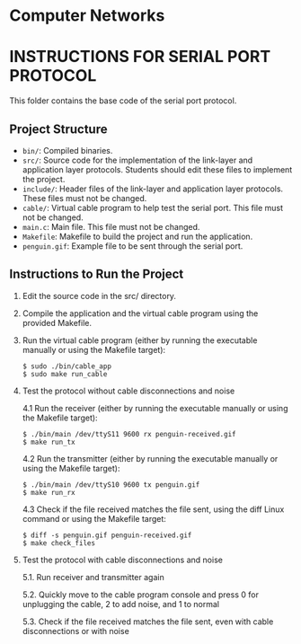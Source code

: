 # Computer Networks

INSTRUCTIONS FOR SERIAL PORT PROTOCOL
=====================================

This folder contains the base code of the serial port protocol.

Project Structure
-----------------

- `bin/`: Compiled binaries.
- `src/`: Source code for the implementation of the link-layer and application layer protocols. Students should edit these files to implement the project.
- `include/`: Header files of the link-layer and application layer protocols. These files must not be changed.
- `cable/`: Virtual cable program to help test the serial port. This file must not be changed.
- `main.c`: Main file. This file must not be changed.
- `Makefile`: Makefile to build the project and run the application.
- `penguin.gif`: Example file to be sent through the serial port.

Instructions to Run the Project
-------------------------------

1. Edit the source code in the src/ directory.
2. Compile the application and the virtual cable program using the provided Makefile.
3. Run the virtual cable program (either by running the executable manually or using the Makefile target):
	```
	$ sudo ./bin/cable_app
	$ sudo make run_cable
	```

5. Test the protocol without cable disconnections and noise
   
	4.1 Run the receiver (either by running the executable manually or using the Makefile target):
	```
	$ ./bin/main /dev/ttyS11 9600 rx penguin-received.gif
	$ make run_tx
	```

	4.2 Run the transmitter (either by running the executable manually or using the Makefile target):
	```
	$ ./bin/main /dev/ttyS10 9600 tx penguin.gif
	$ make run_rx
	```

	4.3 Check if the file received matches the file sent, using the diff Linux command or using the Makefile target:
   	```
	$ diff -s penguin.gif penguin-received.gif
	$ make check_files
   	```

6. Test the protocol with cable disconnections and noise
   
	5.1. Run receiver and transmitter again
   
	5.2. Quickly move to the cable program console and press 0 for unplugging the cable, 2 to add noise, and 1 to normal
   
	5.3. Check if the file received matches the file sent, even with cable disconnections or with noise
